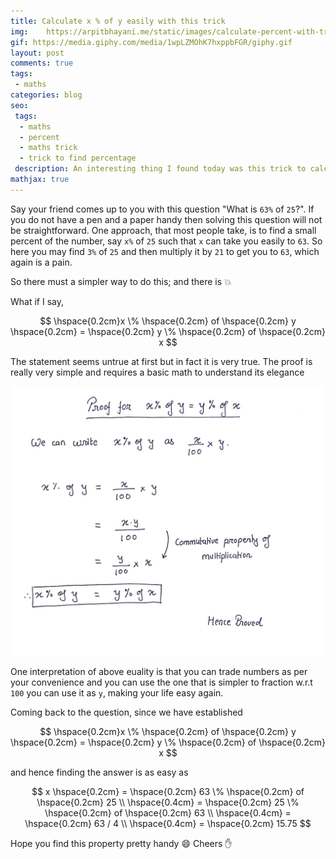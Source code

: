 ```yaml
---
title: Calculate x % of y easily with this trick
img:    https://arpitbhayani.me/static/images/calculate-percent-with-trick.png
gif: https://media.giphy.com/media/1wpLZMOhK7hxppbFGR/giphy.gif
layout: post
comments: true
tags:
 - maths
categories: blog
seo:
 tags:
  - maths
  - percent
  - maths trick
  - trick to find percentage
 description: An interesting thing I found today was this trick to calculate x % of y easily.
mathjax: true
---
```


Say your friend comes up to you with this question "What is `63%` of `25`?". If you do not have a pen
and a paper handy then solving this question will not be straightforward. One approach, that most
people take, is to find a small percent of the number, say `x%` of `25` such that `x` can take you easily to `63`.
So here you may find `3%` of `25` and then multiply it by `21` to get you to `63`, which again is a pain.

So there must a simpler way to do this; and there is :boom:

What if I say,

$$
\hspace{0.2cm}x \% \hspace{0.2cm} of \hspace{0.2cm} y \hspace{0.2cm} = \hspace{0.2cm} y \% \hspace{0.2cm} of \hspace{0.2cm} x
$$

The statement seems untrue at first but in fact it is very true. The proof is really very
simple and requires a basic math to understand its elegance

<div class="ui image">
    <img src="/static/images/calculate-percent-with-trick-proof.jpeg" />
</div>

One interpretation of above euality is that you can trade numbers as per your convenience and you can use the one
that is simpler to fraction w.r.t `100` you can use it as `y`, making your life easy again.

Coming back to the question, since we have established

$$
\hspace{0.2cm}x \% \hspace{0.2cm} of \hspace{0.2cm} y \hspace{0.2cm} = \hspace{0.2cm} y \% \hspace{0.2cm} of \hspace{0.2cm} x
$$

and hence finding the answer is as easy as

$$
x \hspace{0.2cm} = \hspace{0.2cm} 63 \% \hspace{0.2cm} of \hspace{0.2cm} 25 \\
\hspace{0.4cm} = \hspace{0.2cm} 25 \% \hspace{0.2cm} of \hspace{0.2cm} 63 \\
\hspace{0.4cm} = \hspace{0.2cm} 63 / 4 \\
\hspace{0.4cm} = \hspace{0.2cm} 15.75
$$

Hope you find this property pretty handy :smile: Cheers :raised_hand:
